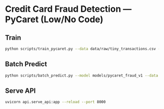 # Credit Card Fraud Detection — PyCaret (Low/No Code)

## Train
```bash
python scripts/train_pycaret.py --data data/raw/tiny_transactions.csv --out models/pycaret_fraud_v1
```
## Batch Predict
```bash
python scripts/batch_predict.py --model models/pycaret_fraud_v1 --data data/raw/tiny_transactions.csv --out predictions.csv --drop-target Class
```
## Serve API
```bash
uvicorn api.serve_api:app --reload --port 8000
```
